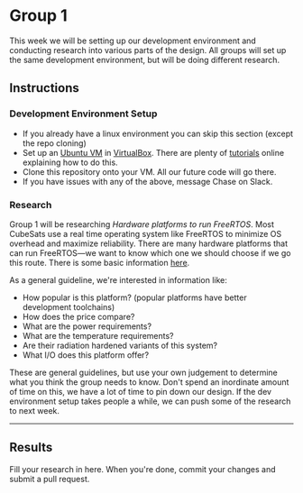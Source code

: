 # Group 1

This week we will be setting up our development environment and conducting research into various parts of the design. All groups will set up the same development environment, but will be doing different research. 

## Instructions
### Development Environment Setup
 - If you already have a linux environment you can skip this section (except the repo cloning)
 - Set up an [Ubuntu VM](https://ubuntu.com/) in [VirtualBox](https://www.virtualbox.org/wiki/Downloads). There are plenty of [tutorials](https://www.nakivo.com/blog/install-ubuntu-on-virtualbox-virtual-machine/) online explaining how to do this.
 - Clone this repository onto your VM. All our future code will go there. 
 - If you have issues with any of the above, message Chase on Slack. 

### Research
Group 1 will be researching *Hardware platforms to run FreeRTOS*. Most CubeSats use a real time operating system like FreeRTOS to minimize OS overhead and maximize reliability. There are many hardware platforms that can run FreeRTOS—we want to know which one we should choose if we go this route. There is some basic information [here](https://docs.aws.amazon.com/freertos/latest/userguide/what-is-freertos.html). 

As a general guideline, we're interested in information like:
 - How popular is this platform? (popular platforms have better development toolchains)
 - How does the price compare?
 - What are the power requirements?
 - What are the temperature requirements?
 - Are their radiation hardened variants of this system?
 - What I/O does this platform offer?

These are general guidelines, but use your own judgement to determine what you think the group needs to know. Don't spend an inordinate amount of time on this, we have a lot of time to pin down our design. If the dev environment setup takes people a while, we can push some of the research to next week. 

 ---
 
 ## Results
 
 Fill your research in here. When you're done, commit your changes and submit a pull request. 
